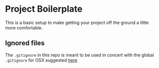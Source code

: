 Project Boilerplate
========
This is a basic setup to make getting your project off the ground a little more comfortable.

## Ignored files
The `.gitignore` in this repo is meant to be used in concert with the global `.gitignore` for OSX suggested  [here]( https://github.com/github/gitignore/tree/master/Global)
